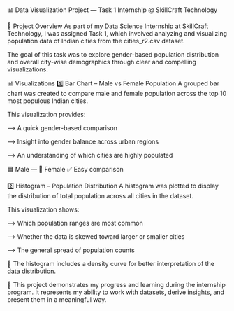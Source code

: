 📊 Data Visualization Project — Task 1
Internship @ SkillCraft Technology

📌 Project Overview
As part of my Data Science Internship at SkillCraft Technology, I was assigned Task 1, which involved analyzing and visualizing population data of Indian cities from the cities_r2.csv dataset.

The goal of this task was to explore gender-based population distribution and overall city-wise demographics through clear and compelling visualizations.

📊 Visualizations
1️⃣ Bar Chart – Male vs Female Population
A grouped bar chart was created to compare male and female population across the top 10 most populous Indian cities.

This visualization provides:

--> A quick gender-based comparison

--> Insight into gender balance across urban regions

--> An understanding of which cities are highly populated

🟦 Male — 🔴 Female
✅ Easy comparison

2️⃣ Histogram – Population Distribution
A histogram was plotted to display the distribution of total population across all cities in the dataset.

This visualization shows:

-->  Which population ranges are most common

--> Whether the data is skewed toward larger or smaller cities

--> The general spread of population counts

📌 The histogram includes a density curve for better interpretation of the data distribution.

📍 This project demonstrates my progress and learning during the internship program. It represents my ability to work with datasets, derive insights, and present them in a meaningful way.
